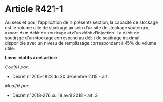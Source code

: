 # Article R421-1

Au sens et pour l’application de la présente section, la capacité de stockage est le volume utile de stockage au sein d’un
site de stockage souterrain, assorti d’un débit de soutirage et d’un débit d’injection. Le débit de soutirage d’un stockage
correspond au débit de soutirage maximal disponible avec un niveau de remplissage correspondant à 45% du volume utile.

**Liens relatifs à cet article**

_Codifié par_:

  - Décret n°2015-1823 du 30 décembre 2015 - art.

_Modifié par_:

  - Décret n°2018-276 du 18 avril 2018 - art. 3
